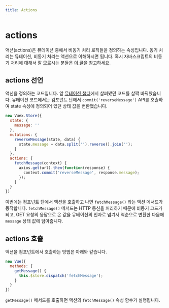 ```yaml
---
title: Actions
---
```


# actions

액션(actions)은 뮤테이션 중에서 비동기 처리 로직들을 정의하는 속성입니다. 동기 처리는 뮤테이션, 비동기 처리는 액션으로 이해하시면 됩니다. 혹시 자바스크립트의 비동기 처리에 대해서 잘 모르시는 분들은 [이 글](https://joshua1988.github.io/web-development/javascript/javascript-asynchronous-operation/)을 참고하세요.

## actions 선언

액션을 정의하는 코드입니다. 앞 [뮤테이션 챕터](./mutations.html#mutations-선언)에서 살펴봤던 코드를 살짝 바꿔봤습니다. 뮤테이션 코드에서는 컴포넌트 단에서 `commit('reverseMessage')` API를 호출하여 state 속성에 정의되어 있던 상태 값을 변환했습니다.

```js
new Vuex.Store({
  state: {
    message: ''
  },
  mutations: {
    reverseMessage(state, data) {
      state.message = data.split('').reverse().join('');
    }
  },
  actions: {
    fetchMessage(context) {
      axios.get(url).then(function(response) {
        context.commit('reverseMessage', response.message);
      });
    }
  }
})
```

이번에는 컴포넌트 단에서 액션을 호출하고 나면 `fetchMessage()` 라는 액션 메서드가 동작합니다. `fetchMessage()` 메서드는 HTTP 통신을 처리하기 때문에 비동기 코드가 되고, GET 요청의 응답으로 온 값을 뮤테이션의 인자로 넘겨서 역순으로 변환한 다음에 `message` 상태 값에 담아줍니다.

## actions 호출

액션을 컴포넌트에서 호출하는 방법은 아래와 같습니다.

```js
new Vue({
  methods: {
    getMessage() {
      this.$store.dispatch('fetchMessage');
    }
  }
})
```

`getMessage()` 메서드를 호출하면 액션의 `fetchMessage()` 속성 함수가 실행됩니다.